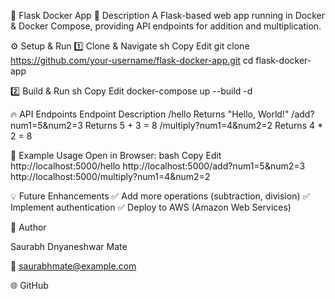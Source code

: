 🚀 Flask Docker App
📌 Description
A Flask-based web app running in Docker & Docker Compose, providing API endpoints for addition and multiplication.



⚙️ Setup & Run
1️⃣ Clone & Navigate
sh
Copy
Edit
git clone https://github.com/your-username/flask-docker-app.git
cd flask-docker-app

2️⃣ Build & Run
sh
Copy
Edit
docker-compose up --build -d


🔥 API Endpoints
Endpoint	Description
/hello	Returns "Hello, World!"
/add?num1=5&num2=3	Returns 5 + 3 = 8
/multiply?num1=4&num2=2	Returns 4 * 2 = 8


📌 Example Usage
Open in Browser:
bash
Copy
Edit
http://localhost:5000/hello
http://localhost:5000/add?num1=5&num2=3
http://localhost:5000/multiply?num1=4&num2=2


💡 Future Enhancements
✅ Add more operations (subtraction, division)
✅ Implement authentication
✅ Deploy to AWS (Amazon Web Services)



📝 Author


Saurabh Dnyaneshwar Mate

📧 saurabhmate@example.com

🌐 GitHub

